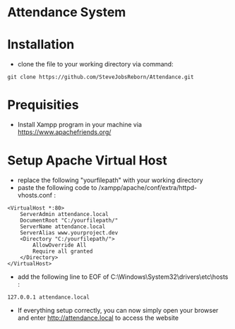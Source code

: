 # Attendance System

# Installation
- clone the file to your working directory via command:
```
git clone https://github.com/SteveJobsReborn/Attendance.git
```

# Prequisities
- Install Xampp program in your machine via https://www.apachefriends.org/

# Setup Apache Virtual Host
- replace the following "yourfilepath" with your working directory
- paste the following code to /xampp/apache/conf/extra/httpd-vhosts.conf :
```
<VirtualHost *:80>
    ServerAdmin attendance.local
    DocumentRoot "C:/yourfilepath/"
    ServerName attendance.local
    ServerAlias www.yourproject.dev
    <Directory "C:/yourfilepath/">
        AllowOverride All
        Require all granted
    </Directory>
</VirtualHost>
```
- add the following line to EOF of C:\Windows\System32\drivers\etc\hosts :
```
127.0.0.1 attendance.local
```
- If everything setup correctly, you can now simply open your browser and enter http://attendance.local to access the website




